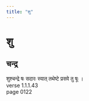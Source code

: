 ```yaml
---
title: "शु"
---
```


# शु
## चन्द्र
शुश्चन्द्रे षः सदारः स्यात् तथेष्टे प्रसवे तु षूः ।<BR>verse 1.1.1.43<BR>page 0122

